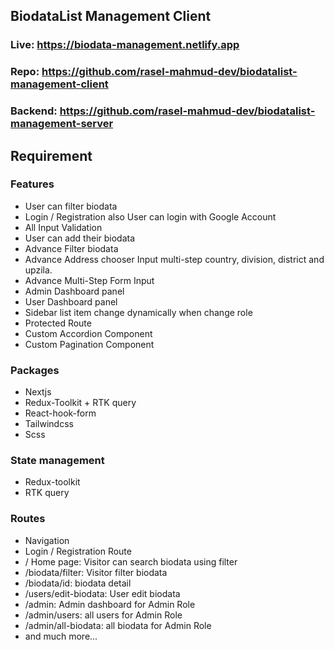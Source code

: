 ## BiodataList Management Client 



### Live: https://biodata-management.netlify.app
### Repo: https://github.com/rasel-mahmud-dev/biodatalist-management-client
### Backend: https://github.com/rasel-mahmud-dev/biodatalist-management-server

## Requirement 

### Features 
- User can filter biodata
- Login / Registration also User can login with Google Account
- All Input Validation
- User can add their biodata 
- Advance Filter biodata 
- Advance Address chooser Input multi-step country, division, district and upzila.
- Advance Multi-Step Form Input 
- Admin Dashboard panel 
- User Dashboard panel 
- Sidebar list item change dynamically when change role
- Protected Route
- Custom Accordion Component
- Custom Pagination Component


### Packages 
- Nextjs
- Redux-Toolkit + RTK query
- React-hook-form
- Tailwindcss 
- Scss



### State management 
- Redux-toolkit
- RTK query


### Routes
- Navigation 
- Login / Registration Route
- / Home page: Visitor can search biodata using filter
- /biodata/filter: Visitor filter biodata 
- /biodata/id: biodata detail 
- /users/edit-biodata: User edit biodata 
- /admin: Admin dashboard for Admin Role
- /admin/users: all users  for Admin Role
- /admin/all-biodata: all biodata  for Admin Role
- and much more...

